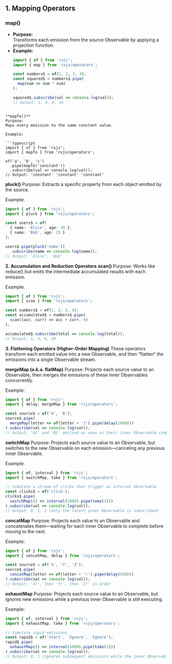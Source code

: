 ## 1. Mapping Operators

### map()
- **Purpose:**  
  Transforms each emission from the source Observable by applying a projection function.
- **Example:**
  ```typescript
  import { of } from 'rxjs';
  import { map } from 'rxjs/operators';

  const numbers$ = of(1, 2, 3, 4);
  const squared$ = numbers$.pipe(
    map(num => num * num)
  );

  squared$.subscribe(val => console.log(val));
  // Output: 1, 4, 9, 16
```

**mapTo()**
Purpose:
Maps every emission to the same constant value.

Example:

```typescript
import { of } from 'rxjs';
import { mapTo } from 'rxjs/operators';

of('a', 'b', 'c')
  .pipe(mapTo('constant'))
  .subscribe(val => console.log(val));
// Output: 'constant' 'constant' 'constant' 
```

**pluck()**
Purpose:
Extracts a specific property from each object emitted by the source.

Example:

```typescript
import { of } from 'rxjs';
import { pluck } from 'rxjs/operators';

const users$ = of(
  { name: 'Alice', age: 30 },
  { name: 'Bob', age: 25 }
);

users$.pipe(pluck('name'))
  .subscribe(name => console.log(name));
// Output: 'Alice', 'Bob' 
```

**2. Accumulation and Reduction Operators**
**scan()**
Purpose:
Works like reduce() but emits the intermediate accumulated results with each emission.

Example:

```typescript
import { of } from 'rxjs';
import { scan } from 'rxjs/operators';

const numbers$ = of(1, 2, 3, 4);
const accumulated$ = numbers$.pipe(
  scan((acc, curr) => acc + curr, 0)
);

accumulated$.subscribe(total => console.log(total));
// Output: 1, 3, 6, 10 
```

**3. Flattening Operators (Higher-Order Mapping)**
These operators transform each emitted value into a new Observable, and then “flatten” the emissions into a single Observable stream.

**mergeMap (a.k.a. flatMap)**
Purpose:
Projects each source value to an Observable, then merges the emissions of these inner Observables concurrently.

Example:

```typescript
import { of } from 'rxjs';
import { delay, mergeMap } from 'rxjs/operators';

const source$ = of('A', 'B');
source$.pipe(
  mergeMap(letter => of(letter + '1').pipe(delay(1000)))
).subscribe(val => console.log(val));
// Output: 'A1' and 'B1' emitted as soon as their inner Observable completes (order not guaranteed) 
```

**switchMap**
Purpose:
Projects each source value to an Observable, but switches to the new Observable on each emission—canceling any previous inner Observable.

Example:

```typescript
import { of, interval } from 'rxjs';
import { switchMap, take } from 'rxjs/operators';

// Simulate a stream of clicks that trigger an interval Observable
const clicks$ = of('click');
clicks$.pipe(
  switchMap(() => interval(1000).pipe(take(3)))
).subscribe(val => console.log(val));
// Output: 0, 1, 2 (only the latest inner Observable is subscribed) 
```

**concatMap**
Purpose:
Projects each value to an Observable and concatenates them—waiting for each inner Observable to complete before moving to the next.

Example:

```typescript
import { of } from 'rxjs';
import { concatMap, delay } from 'rxjs/operators';

const source$ = of('X', 'Y', 'Z');
source$.pipe(
  concatMap(letter => of(letter + '!').pipe(delay(500)))
).subscribe(val => console.log(val));
// Output: 'X!', then 'Y!', then 'Z!' in order 
```

**exhaustMap**
Purpose:
Projects each source value to an Observable, but ignores new emissions while a previous inner Observable is still executing.

Example:
```typescript
import { of, interval } from 'rxjs';
import { exhaustMap, take } from 'rxjs/operators';

// Simulate rapid emissions
const rapid$ = of('Start', 'Ignore', 'Ignore');
rapid$.pipe(
  exhaustMap(() => interval(1000).pipe(take(2)))
).subscribe(val => console.log(val));
// Output: 0, 1 (ignores subsequent emissions while the inner Observable is active) 
```